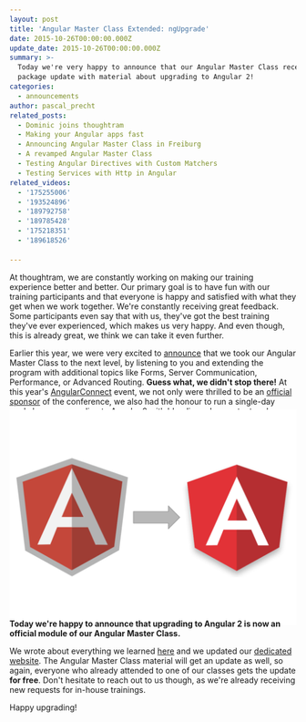 ```yaml
---
layout: post
title: 'Angular Master Class Extended: ngUpgrade'
date: 2015-10-26T00:00:00.000Z
update_date: 2015-10-26T00:00:00.000Z
summary: >-
  Today we're very happy to announce that our Angular Master Class received a
  package update with material about upgrading to Angular 2!
categories:
  - announcements
author: pascal_precht
related_posts:
  - Dominic joins thoughtram
  - Making your Angular apps fast
  - Announcing Angular Master Class in Freiburg
  - A revamped Angular Master Class
  - Testing Angular Directives with Custom Matchers
  - Testing Services with Http in Angular
related_videos:
  - '175255006'
  - '193524896'
  - '189792758'
  - '189785428'
  - '175218351'
  - '189618526'

---
```


At thoughtram, we are constantly working on making our training experience better and better. Our primary goal is to have fun with our training participants and that everyone is happy and satisfied with what they get when we work together. We're constantly receiving great feedback. Some participants even say that with us, they've got the best training they've ever experienced, which makes us very happy. And even though, this is already great, we think we can take it even further.

Earlier this year, we were very excited to [announce](http://blog.thoughtram.io/angular/2015/06/25/taking-angular-master-class-to-the-next-level.html) that we took our Angular Master Class to the next level, by listening to you and extending the program with additional topics like Forms, Server Communication, Performance, or Advanced Routing. **Guess what, we didn't stop there!** At this year's [AngularConnect](http://angularconnect.com) event, we not only were thrilled to be an [official sponsor](http://blog.thoughtram.io/announcements/2015/05/11/sponsoring-angularconnect.html) of the conference, we also had the honour to run a single-day workshop on upgrading to Angular 2 with bleeding edge content and material. 

<img style="margin-bottom: -2em; margin-top: -3em;" src="/assets/a1-a2-2.svg">

**Today we're happy to announce that upgrading to Angular 2 is now an official module of our Angular Master Class.**

We wrote about everything we learned [here](http://blog.thoughtram.io/angular/2015/10/24/upgrading-apps-to-angular-2-using-ngupgrade.html) and we updated our [dedicated website](http://thoughtram.io/angular-master-class.html). The Angular Master Class material will get an update as well, so again, everyone who already attended to one of our classes gets the update **for free**. Don't hesitate to reach out to us though, as we're already receiving new requests for in-house trainings.

Happy upgrading!
